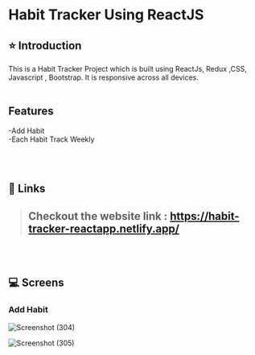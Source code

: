 # Habit Tracker Using ReactJS
 
## ⭐ Introduction

This is a Habit Tracker  Project which is built using ReactJs, Redux ,CSS, Javascript , Bootstrap. It is responsive across all devices.
<br/>
<br/>

## Features
-Add Habit <br/>
-Each Habit Track Weekly<br/>

<br/>
<br/>



## 🔗 Links

> ## Checkout the website link : https://habit-tracker-reactapp.netlify.app/


<br/>
<br/>

## 💻 Screens

### Add Habit
![Screenshot (304)](https://github.com/ajaykumar2pp/Habit-Tracker-Using-ReactJs/assets/102378038/cccf9921-df5d-40f8-8287-48bdd09de61d)


![Screenshot (305)](https://github.com/ajaykumar2pp/Habit-Tracker-Using-ReactJs/assets/102378038/18f99b2b-d553-4ea7-a104-ab39eb2cbe68)